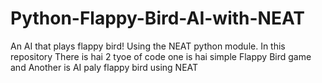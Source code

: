 # Python-Flappy-Bird-AI-with-NEAT
An AI that plays flappy bird! Using the NEAT python module. In this repository There is hai 2 tyoe of code one is hai simple Flappy Bird game and Another is  AI paly flappy bird using NEAT
